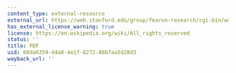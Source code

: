 ```yaml
---
content_type: external-resource
external_url: https://web.stanford.edu/group/fearon-research/cgi-bin/wordpress/wp-content/uploads/2013/10/Violence-and-the-Social-Construction-of-Ethnic-Identity.pdf
has_external_license_warning: true
license: https://en.wikipedia.org/wiki/All_rights_reserved
status: ''
title: PDF
uid: 08da6359-d4a8-4e1f-8272-86b7aa5d28d3
wayback_url: ''
---
```

